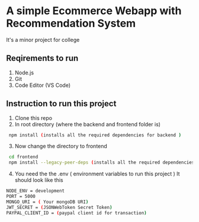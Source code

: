 
# A simple Ecommerce Webapp with Recommendation System

It's a minor project for college

## Reqirements to run

1. Node.js
2. Git
3. Code Editor (VS Code)

## Instruction to run this project

1. Clone this repo
2. In root directory (where the backend and frontend folder is)


```bash
 npm install (installs all the required dependencies for backend )
```
3. Now change the directory to frontend
```bash
 cd frontend
 npm install --legacy-peer-deps (installs all the required dependencies for frontend)
 ```
 4. You need the the .env ( environment variables to run this project )
 It should look like this
 ```bash
 NODE_ENV = development
PORT = 5000
MONGO_URI = ( Your mongoDB URI)
JWT_SECRET = (JSONWebToken Secret Token)
PAYPAL_CLIENT_ID = (paypal client id for transaction)
 ```

    
